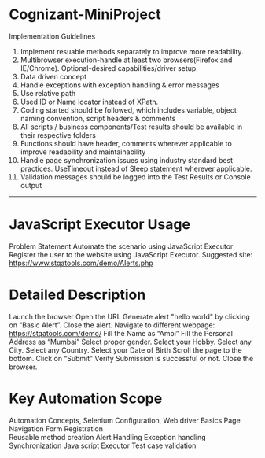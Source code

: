 # Cognizant-MiniProject
Implementation Guidelines 
1. Implement resuable methods separately to improve more readability.
2. Multibrowser execution-handle at least two browsers(Firefox and IE/Chrome). Optional-desired capabilities/driver setup.
3. Data driven concept
4. Handle exceptions with exception handling & error messages
5. Use relative path
6. Used ID or Name locator instead of XPath.
7. Coding started should be followed, which includes variable, object naming convention, script headers & comments
8. All scripts / business components/Test results should be available in their respective folders
9. Functions should have header, comments wherever applicable to improve readability and maintainability
10. Handle page synchronization issues using industry standard best practices. UseTimeout instead of Sleep statement wherever applicable.
11. Validation messages should be logged into the Test Results or Console output
________________________________________________________________________________________________________
  # JavaScript Executor Usage
  Problem Statement 
  Automate the scenario using JavaScript Executor 
  Register the user to the website using JavaScript Executor.
  Suggested site: https://www.stqatools.com/demo/Alerts.php 

 # Detailed Description 
 Launch the browser 
Open the URL 
Generate alert "hello world" by clicking on “Basic Alert”.
Close the alert.
Navigate to different webpage: https://stqatools.com/demo/
Fill the Name as “Amol” 
Fill the Personal Address as “Mumbai” 
Select proper gender.
Select your Hobby. 
Select any City. 
Select any Country.
Select your Date of Birth
Scroll the page to the bottom.
Click on “Submit” 
Verify Submission is successful or not. 
Close the browser.

 # Key Automation Scope
  Automation Concepts, Selenium Configuration, Web driver Basics 
Page Navigation 
Form Registration  
Reusable method creation 
Alert Handling 
Exception handling 
Synchronization 
Java script Executor 
Test case validation
 

